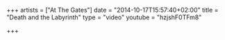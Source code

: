 +++
artists = ["At The Gates"]
date = "2014-10-17T15:57:40+02:00"
title = "Death and the Labyrinth"
type = "video"
youtube = "hzjshF0TFm8"

+++

